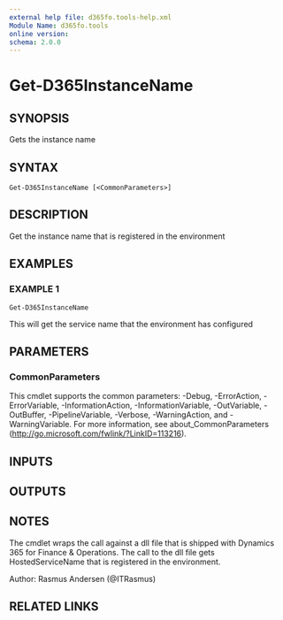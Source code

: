 ```yaml
---
external help file: d365fo.tools-help.xml
Module Name: d365fo.tools
online version:
schema: 2.0.0
---
```


# Get-D365InstanceName

## SYNOPSIS
Gets the instance name

## SYNTAX

```
Get-D365InstanceName [<CommonParameters>]
```

## DESCRIPTION
Get the instance name that is registered in the environment

## EXAMPLES

### EXAMPLE 1
```
Get-D365InstanceName
```

This will get the service name that the environment has configured

## PARAMETERS

### CommonParameters
This cmdlet supports the common parameters: -Debug, -ErrorAction, -ErrorVariable, -InformationAction, -InformationVariable, -OutVariable, -OutBuffer, -PipelineVariable, -Verbose, -WarningAction, and -WarningVariable.
For more information, see about_CommonParameters (http://go.microsoft.com/fwlink/?LinkID=113216).

## INPUTS

## OUTPUTS

## NOTES
The cmdlet wraps the call against a dll file that is shipped with Dynamics 365 for Finance & Operations.
The call to the dll file gets HostedServiceName that is registered in the environment.

Author: Rasmus Andersen (@ITRasmus)

## RELATED LINKS
